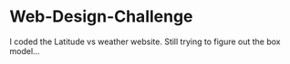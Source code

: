 # Web-Design-Challenge


I coded the Latitude vs weather website. Still trying to figure out the box model...
